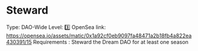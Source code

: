 # Steward

Type: DAO-Wide
Level: 3️⃣
OpenSea link: https://opensea.io/assets/matic/0x1a92cf0eb9097fa48471a2b18fb4a822ea430391/15
Requirements : Steward the Dream DAO for at least one season